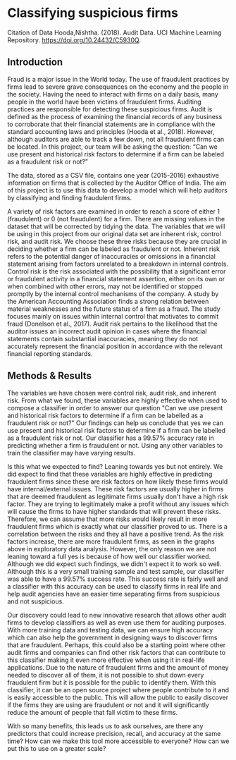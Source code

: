 # Classifying suspicious firms

Citation of Data
Hooda,Nishtha. (2018). Audit Data. UCI Machine Learning Repository. https://doi.org/10.24432/C5930Q.

## Introduction
Fraud is a major issue in the World today. The use of fraudulent practices by firms lead to severe grave consequences on the economy and the people in the society. Having the need to interact with firms on a daily basis, many people in the world have been victims of fraudulent firms. Auditing practices are responsible for detecting these suspicious firms. Audit is defined as the process of examining the financial records of any business to corroborate that their financial statements are in compliance with the standard accounting laws and principles (Hooda et al., 2018). However, although auditors are able to track a few down, not all fraudulent firms can be located. In this project, our team will be asking the question: “Can we use present and historical risk factors to determine if a firm can be labeled as a fraudulent risk or not?”

The data, stored as a CSV file, contains one year (2015-2016) exhaustive information on firms that is collected by the Auditor Office of India. The aim of this project is to use this data to develop a model which will help auditors by classifying and finding fraudulent firms.

A variety of risk factors are examined in order to reach a score of either 1 (fraudulent) or 0 (not fraudulent) for a firm. There are missing values in the dataset that will be corrected by tidying the data. The variables that we will be using in this project from our original data set are inherent risk, control risk, and audit risk. We choose these three risks because they are crucial in deciding whether a firm can be labeled as fraudulent or not. Inherent risk refers to the potential danger of inaccuracies or omissions in a financial statement arising from factors unrelated to a breakdown in internal controls. Control risk is the risk associated with the possibility that a significant error or fraudulent activity in a financial statement assertion, either on its own or when combined with other errors, may not be identified or stopped promptly by the internal control mechanisms of the company. A study by the American Accounting Association finds a strong relation between material weaknesses and the future status of a firm as a fraud. The study focuses mainly on issues within internal control that motivates to commit fraud (Donelson et al., 2017). Audit risk pertains to the likelihood that the auditor issues an incorrect audit opinion in cases where the financial statements contain substantial inaccuracies, meaning they do not accurately represent the financial position in accordance with the relevant financial reporting standards.

## Methods & Results

The variables we have chosen were control risk, audit risk, and inherent risk. From what we found, these variables are highly effective when used to compose a classifier in order to answer our question "Can we use present and historical risk factors to determine if a firm can be labelled as a fraudulent risk or not?" Our findings can help us conclude that yes we can use present and historical risk factors to determine if a firm can be labelled as a fraudulent risk or not. Our classifier has a 99.57% accuracy rate in predicting whether a firm is fraudulent or not. Using any other variables to train the classifier may have varying results.

Is this what we expected to find? Leaning towards yes but not entirely. We did expect to find that these variables are highly effective in predicting fraudulent firms since these are risk factors on how likely these firms would have internal/external issues. These risk factors are usually higher in firms that are deemed fraudulent as legitimate firms usually don't have a high risk factor. They are trying to legitimately make a profit without any issues which will cause the firms to have higher standards that will prevent these risks. Therefore, we can assume that more risks would likely result in more fraudulent firms which is exactly what our classifier proved to us. There is a correlation between the risks and they all have a positive trend. As the risk factors increase, there are more fraudulent firms, as seen in the graphs above in exploratory data analysis. However, the only reason we are not leaning toward a full yes is because of how well our classifier worked. Although we did expect such findings, we didn't expect it to work so well. Although this is a very small training sample and test sample, our classifier was able to have a 99.57% success rate. This success rate is fairly well and a classifier with this accuracy can be used to classify firms in real life and help audit agencies have an easier time separating firms from suspicious and not suspicious.

Our discovery could lead to new innovative research that allows other audit firms to develop classifiers as well as even use them for auditing purposes. With more training data and testing data, we can ensure high accuracy which can also help the government in designing ways to discover firms that are fraudulent. Perhaps, this could also be a starting point where other audit firms and companies can find other risk factors that can contribute to this classifier making it even more effective when using it in real-life applications. Due to the nature of fraudulent firms and the amount of money needed to discover all of them, it is not possible to shut down every fraudulent firm but it is possible for the public to identify them. With this classifier, it can be an open source project where people contribute to it and is easily accessible to the public. This will allow the public to easily discover if the firms they are using are fraudulent or not and it will significantly reduce the amount of people that fall victim to these firms.

With so many benefits, this leads us to ask ourselves, are there any predictors that could increase precision, recall, and accuracy at the same time? How can we make this tool more accessible to everyone? How can we put this to use on a greater scale?
